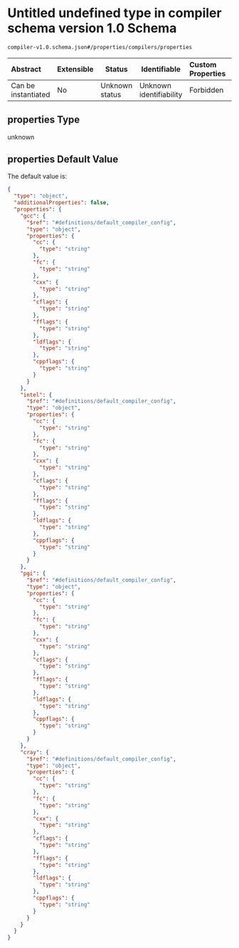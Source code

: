 # Untitled undefined type in compiler schema version 1.0 Schema

```txt
compiler-v1.0.schema.json#/properties/compilers/properties
```




| Abstract            | Extensible | Status         | Identifiable            | Custom Properties | Additional Properties | Access Restrictions | Defined In                                                                             |
| :------------------ | ---------- | -------------- | ----------------------- | :---------------- | --------------------- | ------------------- | -------------------------------------------------------------------------------------- |
| Can be instantiated | No         | Unknown status | Unknown identifiability | Forbidden         | Allowed               | none                | [compiler-v1.0.schema.json\*](../out/compiler-v1.0.schema.json "open original schema") |

## properties Type

unknown

## properties Default Value

The default value is:

```json
{
  "type": "object",
  "additionalProperties": false,
  "properties": {
    "gcc": {
      "$ref": "#definitions/default_compiler_config",
      "type": "object",
      "properties": {
        "cc": {
          "type": "string"
        },
        "fc": {
          "type": "string"
        },
        "cxx": {
          "type": "string"
        },
        "cflags": {
          "type": "string"
        },
        "fflags": {
          "type": "string"
        },
        "ldflags": {
          "type": "string"
        },
        "cppflags": {
          "type": "string"
        }
      }
    },
    "intel": {
      "$ref": "#definitions/default_compiler_config",
      "type": "object",
      "properties": {
        "cc": {
          "type": "string"
        },
        "fc": {
          "type": "string"
        },
        "cxx": {
          "type": "string"
        },
        "cflags": {
          "type": "string"
        },
        "fflags": {
          "type": "string"
        },
        "ldflags": {
          "type": "string"
        },
        "cppflags": {
          "type": "string"
        }
      }
    },
    "pgi": {
      "$ref": "#definitions/default_compiler_config",
      "type": "object",
      "properties": {
        "cc": {
          "type": "string"
        },
        "fc": {
          "type": "string"
        },
        "cxx": {
          "type": "string"
        },
        "cflags": {
          "type": "string"
        },
        "fflags": {
          "type": "string"
        },
        "ldflags": {
          "type": "string"
        },
        "cppflags": {
          "type": "string"
        }
      }
    },
    "cray": {
      "$ref": "#definitions/default_compiler_config",
      "type": "object",
      "properties": {
        "cc": {
          "type": "string"
        },
        "fc": {
          "type": "string"
        },
        "cxx": {
          "type": "string"
        },
        "cflags": {
          "type": "string"
        },
        "fflags": {
          "type": "string"
        },
        "ldflags": {
          "type": "string"
        },
        "cppflags": {
          "type": "string"
        }
      }
    }
  }
}
```
